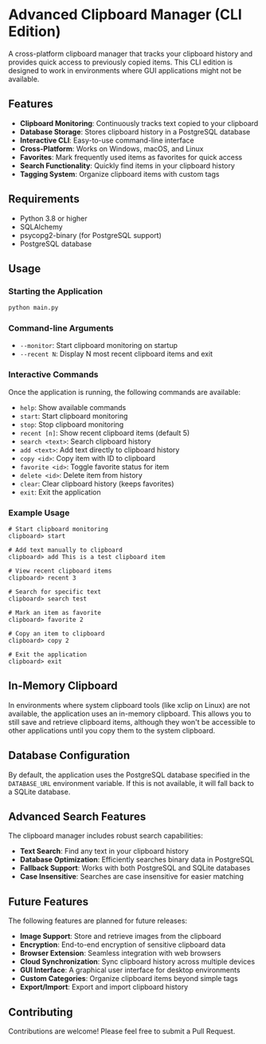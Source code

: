 # Advanced Clipboard Manager (CLI Edition)

A cross-platform clipboard manager that tracks your clipboard history and provides quick access to previously copied items. This CLI edition is designed to work in environments where GUI applications might not be available.

## Features

- **Clipboard Monitoring**: Continuously tracks text copied to your clipboard
- **Database Storage**: Stores clipboard history in a PostgreSQL database
- **Interactive CLI**: Easy-to-use command-line interface
- **Cross-Platform**: Works on Windows, macOS, and Linux
- **Favorites**: Mark frequently used items as favorites for quick access
- **Search Functionality**: Quickly find items in your clipboard history
- **Tagging System**: Organize clipboard items with custom tags

## Requirements

- Python 3.8 or higher
- SQLAlchemy
- psycopg2-binary (for PostgreSQL support)
- PostgreSQL database

## Usage

### Starting the Application

```bash
python main.py
```

### Command-line Arguments

- `--monitor`: Start clipboard monitoring on startup
- `--recent N`: Display N most recent clipboard items and exit

### Interactive Commands

Once the application is running, the following commands are available:

- `help`: Show available commands
- `start`: Start clipboard monitoring
- `stop`: Stop clipboard monitoring
- `recent [n]`: Show recent clipboard items (default 5)
- `search <text>`: Search clipboard history
- `add <text>`: Add text directly to clipboard history
- `copy <id>`: Copy item with ID to clipboard
- `favorite <id>`: Toggle favorite status for item
- `delete <id>`: Delete item from history
- `clear`: Clear clipboard history (keeps favorites)
- `exit`: Exit the application

### Example Usage

```
# Start clipboard monitoring
clipboard> start

# Add text manually to clipboard
clipboard> add This is a test clipboard item

# View recent clipboard items
clipboard> recent 3

# Search for specific text
clipboard> search test

# Mark an item as favorite
clipboard> favorite 2

# Copy an item to clipboard
clipboard> copy 2

# Exit the application
clipboard> exit
```

## In-Memory Clipboard

In environments where system clipboard tools (like xclip on Linux) are not available, the application uses an in-memory clipboard. This allows you to still save and retrieve clipboard items, although they won't be accessible to other applications until you copy them to the system clipboard.

## Database Configuration

By default, the application uses the PostgreSQL database specified in the `DATABASE_URL` environment variable. If this is not available, it will fall back to a SQLite database.

## Advanced Search Features

The clipboard manager includes robust search capabilities:

- **Text Search**: Find any text in your clipboard history
- **Database Optimization**: Efficiently searches binary data in PostgreSQL
- **Fallback Support**: Works with both PostgreSQL and SQLite databases
- **Case Insensitive**: Searches are case insensitive for easier matching

## Future Features

The following features are planned for future releases:

- **Image Support**: Store and retrieve images from the clipboard
- **Encryption**: End-to-end encryption of sensitive clipboard data
- **Browser Extension**: Seamless integration with web browsers
- **Cloud Synchronization**: Sync clipboard history across multiple devices
- **GUI Interface**: A graphical user interface for desktop environments
- **Custom Categories**: Organize clipboard items beyond simple tags
- **Export/Import**: Export and import clipboard history

## Contributing

Contributions are welcome! Please feel free to submit a Pull Request.